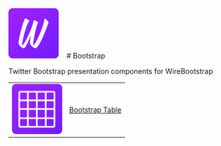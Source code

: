 <img src="https://github.com/WireBootstrap/Bootstrap/blob/master/images/eb-bootstrap.svg" alt="WireBootstrap Table" width="100" height="100">
&nbsp;&nbsp;&nbsp;# Bootstrap


Twitter Bootstrap presentation components for WireBootstrap

<table>
  <tr><td><img src="https://github.com/WireBootstrap/Bootstrap/blob/master/images/eb-table.svg" width="100" height="100"></td>
    <td><a href="https://github.com/WireBootstrap/Bootstrap/wiki/Bootstrap-Table">Bootstrap Table</a></td>
  </tr>
  </table>
